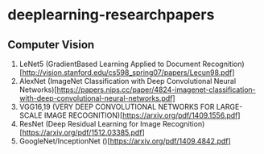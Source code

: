 # deeplearning-researchpapers

## Computer Vision
1. LeNet5 
(GradientBased Learning Applied to Document
Recognition)[http://vision.stanford.edu/cs598_spring07/papers/Lecun98.pdf]
2. AlexNet
(ImageNet Classification with Deep Convolutional
Neural Networks)[https://papers.nips.cc/paper/4824-imagenet-classification-with-deep-convolutional-neural-networks.pdf]
3. VGG16,19
(VERY DEEP CONVOLUTIONAL NETWORKS FOR LARGE-SCALE IMAGE RECOGNITION)[https://arxiv.org/pdf/1409.1556.pdf]
4. ResNet
(Deep Residual Learning for Image Recognition)[https://arxiv.org/pdf/1512.03385.pdf]
5. GoogleNet/InceptionNet
()[https://arxiv.org/pdf/1409.4842.pdf]
